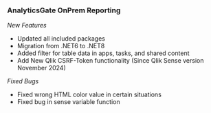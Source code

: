 ### AnalyticsGate OnPrem Reporting

*New Features*
- Updated all included packages
- Migration from .NET6 to .NET8
- Added filter for table data in apps, tasks, and shared content
- Add New Qlik CSRF-Token functionality (Since Qlik Sense version November 2024)

*Fixed Bugs*
- Fixed wrong HTML color value in certain situations
- Fixed bug in sense variable function
